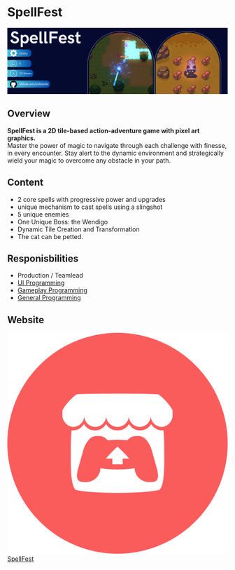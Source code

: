 # SpellFest
[![SpellFest Banner](ReadMe/SpellFest_Banner.png 'Github')](https://github.com/xXAstolXx)

## Overview 
**SpellFest is a 2D tile-based action-adventure game with pixel art graphics.**
<br>
Master the power of magic to navigate through each challenge with finesse,
in every encounter. Stay alert to the dynamic environment
and strategically wield your magic to overcome any obstacle in your path.
## Content 
- 2 core spells with progressive power and upgrades
- unique mechanism to cast spells using a slingshot
- 5 unique enemies
- One Unique Boss: the Wendigo
- Dynamic Tile Creation and Transformation
- The cat can be petted.
## Responisbilities 
- Production / Teamlead
- [UI Programming](https://github.com/xXAstolXx/SpellFest/tree/main/Assets/Scripts/UI)
- [Gameplay Programming](https://github.com/xXAstolXx/SpellFest/tree/main/Assets/Scripts/StageObjects)
- [General Programming](https://github.com/xXAstolXx/SpellFest/tree/main/Assets/Scripts/NPC)
## Website 
![Itch.io Icon](ReadMe/itch.io_icon.png)[SpellFest](https://s4g.itch.io/spellfest)
